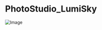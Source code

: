 # PhotoStudio_LumiSky

![Image](https://github.com/foreman28/PhotoStudio_LumiSky/blob/main/screenshot.png)
